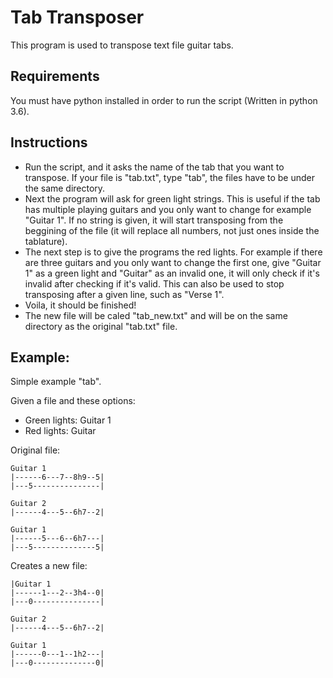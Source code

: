 # Tab Transposer

This program is used to transpose text file guitar tabs.

## Requirements

You must have python installed in order to run the script (Written in python 3.6).

## Instructions

* Run the script, and it asks the name of the tab that you want to transpose. If your file is "tab.txt", type "tab", the files have to be under the same directory.
* Next the program will ask for green light strings. This is useful if the tab has multiple playing guitars and you only want to change for example "Guitar 1". If no string is given, it will start transposing from the beggining of the file (it will replace all numbers, not just ones inside the tablature).
* The next step is to give the programs the red lights. For example if there are three guitars and you only want to change the first one, give "Guitar 1" as a green light and "Guitar" as an invalid one, it will only check if it's invalid after checking if it's valid. This can also be used to stop transposing after a given line, such as "Verse 1".
* Voila, it should be finished!
* The new file will be caled "tab_new.txt" and will be on the same directory as the original "tab.txt" file.

## Example:

Simple example "tab".

Given a file and these options:
* Green lights: Guitar 1
* Red lights: Guitar

Original file:
```
Guitar 1
|------6---7--8h9--5|
|---5---------------|

Guitar 2
|------4---5--6h7--2|

Guitar 1
|------5---6--6h7---|
|---5--------------5|
```

Creates a new file:
```
|Guitar 1
|------1---2--3h4--0|
|---0---------------|

Guitar 2
|------4---5--6h7--2|

Guitar 1
|------0---1--1h2---|
|---0--------------0|
```